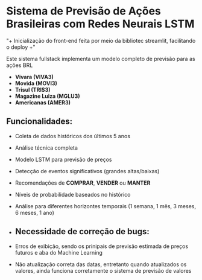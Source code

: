 # Sistema de Previsão de Ações Brasileiras com Redes Neurais LSTM

"+ Inicialização do front-end feita por meio da bibliotec streamlit, facilitando o deploy +"

Este sistema fullstack implementa um modelo completo de previsão para as ações BRL
- **Vivara (VIVA3)**
- **Movida (MOVI3)** 
- **Trisul (TRIS3)**
- **Magazine Luiza (MGLU3)**
- **Americanas (AMER3)**

## Funcionalidades:
- Coleta de dados históricos dos últimos 5 anos
- Análise técnica completa
- Modelo LSTM para previsão de preços
- Detecção de eventos significativos (grandes altas/baixas)
- Recomendações de **COMPRAR**, **VENDER** ou **MANTER**
- Níveis de probabilidade baseados no histórico
- Análise para diferentes horizontes temporais (1 semana, 1 mês, 3 meses, 6 meses, 1 ano)

- ## Necessidade de correção de bugs:
- Erros de exibição, sendo os prinipais de previsão estimada de preços futuros e aba do Machine Learning
- Não atualização correta das datas, entretanto quando atualizados os valores, ainda funciona corretamente o sistema de previsão de valores

